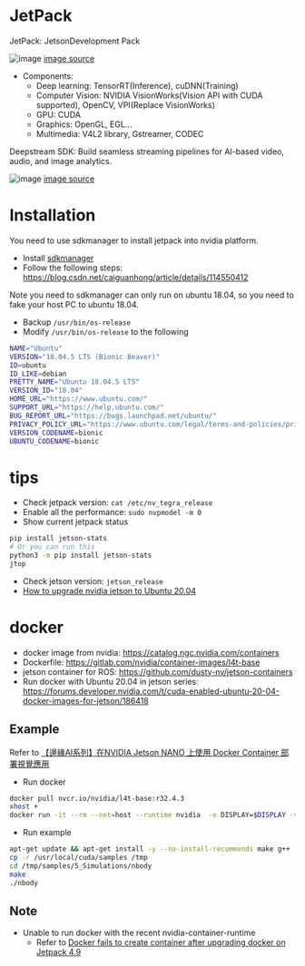 # JetPack

JetPack: JetsonDevelopment Pack

![image](https://user-images.githubusercontent.com/456210/141880836-5af1ae87-045f-4fbf-8431-ed2333b54620.png)
[image source](https://docs.nvidia.com/jetson/l4t/index.html#page/Tegra%20Linux%20Driver%20Package%20Development%20Guide/overview.html)

* Components:
  - Deep learning: TensorRT(Inference), cuDNN(Training)
  - Computer Vision: NVIDIA VisionWorks(Vision API with CUDA supported), OpenCV, VPI(Replace VisionWorks)
  - GPU: CUDA
  - Graphics: OpenGL, EGL...
  - Multimedia: V4L2 library, Gstreamer, CODEC

Deepstream SDK: Build seamless streaming pipelines for AI-based video, audio, and image analytics.

![image](https://user-images.githubusercontent.com/456210/141881460-500a4754-37d2-4377-9392-c76f68bbd0d4.png)
[image source](https://galliot.us/2020/06/01/deepstream-sdk/)

# Installation

You need to use sdkmanager to install jetpack into nvidia platform.

* Install [sdkmanager](https://developer.nvidia.com/nvidia-sdk-manager)
* Follow the following steps: https://blog.csdn.net/caiguanhong/article/details/114550412

Note you need to sdkmanager can only run on ubuntu 18.04, so you need to fake your host PC to ubuntu 18.04.

* Backup `/usr/bin/os-release`
* Modify `/usr/bin/os-release` to the following
```bash
NAME="Ubuntu"
VERSION="18.04.5 LTS (Bionic Beaver)"
ID=ubuntu
ID_LIKE=debian
PRETTY_NAME="Ubuntu 18.04.5 LTS"
VERSION_ID="18.04"
HOME_URL="https://www.ubuntu.com/"
SUPPORT_URL="https://help.ubuntu.com/"
BUG_REPORT_URL="https://bugs.launchpad.net/ubuntu/"
PRIVACY_POLICY_URL="https://www.ubuntu.com/legal/terms-and-policies/privacy-policy"
VERSION_CODENAME=bionic
UBUNTU_CODENAME=bionic
```

# tips

* Check jetpack version: `cat /etc/nv_tegra_release`
* Enable all the performance: `sudo nvpmodel -m 0`
* Show current jetpack status

```bash
pip install jetson-stats
# Or you can run this
python3 -m pip install jetson-stats
jtop
```
* Check jetson version: `jetson_release`
* [How to upgrade nvidia jetson to Ubuntu 20.04](https://viking-drone.com/wiki/upgrading-nvidia-jetson-xavier-nx-to-ubuntu-20-04/)

# docker

* docker image from nvidia: https://catalog.ngc.nvidia.com/containers
* Dockerfile: https://gitlab.com/nvidia/container-images/l4t-base
* jetson container for ROS: https://github.com/dusty-nv/jetson-containers
* Run docker with Ubuntu 20.04 in jetson series: https://forums.developer.nvidia.com/t/cuda-enabled-ubuntu-20-04-docker-images-for-jetson/186418

## Example

Refer to [【邊緣AI系列】在NVIDIA Jetson NANO 上使用 Docker Container 部署視覺應用](https://grady1006.medium.com/%E9%82%8A%E7%B7%A3ai%E7%B3%BB%E5%88%97-%E5%9C%A8nvidia-jetson-nano-%E4%B8%8A%E4%BD%BF%E7%94%A8-docker-container-%E9%83%A8%E7%BD%B2%E8%A6%96%E8%A6%BA%E6%87%89%E7%94%A8-1719b2062f15)

* Run docker
```bash
docker pull nvcr.io/nvidia/l4t-base:r32.4.3
xhost +
docker run -it --rm --net=host --runtime nvidia  -e DISPLAY=$DISPLAY -v /tmp/.X11-unix/:/tmp/.X11-unix nvcr.io/nvidia/l4t-base:r32.4.3
```
* Run example
```bash
apt-get update && apt-get install -y --no-install-recommends make g++
cp -r /usr/local/cuda/samples /tmp
cd /tmp/samples/5_Simulations/nbody
make
./nbody
```

## Note
* Unable to run docker with the recent nvidia-container-runtime
  - Refer to [Docker fails to create container after upgrading docker on Jetpack 4.9](https://github.com/dusty-nv/jetson-containers/issues/108)
